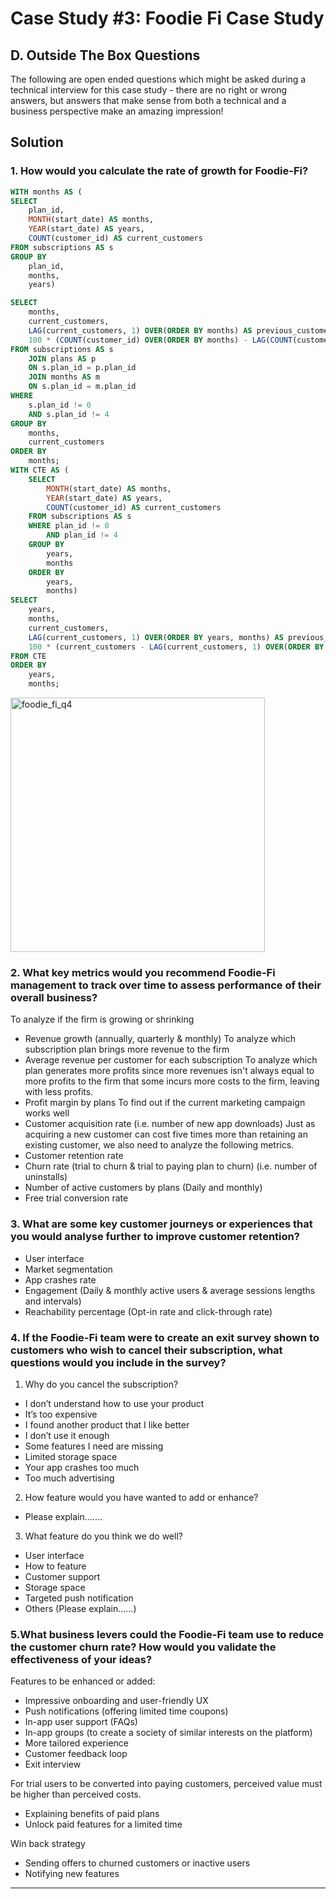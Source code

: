 # Case Study #3: Foodie Fi Case Study

## D. Outside The Box Questions

The following are open ended questions which might be asked during a technical interview for this case study - there are no right or wrong answers, but answers that make sense from both a technical and a business perspective make an amazing impression!

## Solution

### 1. How would you calculate the rate of growth for Foodie-Fi?

````sql
WITH months AS (
SELECT
	plan_id,
	MONTH(start_date) AS months,
    YEAR(start_date) AS years,
	COUNT(customer_id) AS current_customers
FROM subscriptions AS s
GROUP BY
	plan_id,
	months,
    years)

SELECT
	months,
    current_customers,
    LAG(current_customers, 1) OVER(ORDER BY months) AS previous_customers,
    100 * (COUNT(customer_id) OVER(ORDER BY months) - LAG(COUNT(customer_id), 1) OVER(ORDER BY months)) / LAG(COUNT(customer_id), 1) OVER(ORDER BY months) AS growth_rate
FROM subscriptions AS s
	JOIN plans AS p
    ON s.plan_id = p.plan_id
    JOIN months AS m
    ON s.plan_id = m.plan_id
WHERE
	s.plan_id != 0
	AND s.plan_id != 4
GROUP BY
    months,
    current_customers
ORDER BY
    months;
WITH CTE AS (
	SELECT
		MONTH(start_date) AS months,
		YEAR(start_date) AS years,
		COUNT(customer_id) AS current_customers
	FROM subscriptions AS s
    WHERE plan_id != 0
		AND plan_id != 4
	GROUP BY
		years,
		months
	ORDER BY
		years,
        months)
SELECT
	years,
    months,
    current_customers,
    LAG(current_customers, 1) OVER(ORDER BY years, months) AS previous_count,
    100 * (current_customers - LAG(current_customers, 1) OVER(ORDER BY years, months)) / LAG(current_customers, 1) OVER(ORDER BY years, months) AS percent
FROM CTE
ORDER BY
	years,
    months;
````

<img width="407" alt="foodie_fi_q4" src="https://user-images.githubusercontent.com/84310475/191893870-88134efd-b771-431f-9e07-974bfff94ebb.png">

### 2. What key metrics would you recommend Foodie-Fi management to track over time to assess performance of their overall business?
To analyze if the firm is growing or shrinking
- Revenue growth (annually, quarterly & monthly)
To analyze which subscription plan brings more revenue to the firm
- Average revenue per customer for each subscription
To analyze which plan generates more profits since more revenues isn't always equal to more profits to the firm that some incurs more costs to the firm, leaving with less profits.
- Profit margin by plans
To find out if the current marketing campaign works well
- Customer acquisition rate (i.e. number of new app downloads)
Just as acquiring a new customer can cost five times more than retaining an existing customer, we also need to analyze the following metrics.
- Customer retention rate
- Churn rate (trial to churn & trial to paying plan to churn) (i.e. number of uninstalls)
- Number of active customers by plans (Daily and monthly)
- Free trial conversion rate

### 3. What are some key customer journeys or experiences that you would analyse further to improve customer retention?
- User interface
- Market segmentation
- App crashes rate
- Engagement (Daily & monthly active users & average sessions lengths and intervals)
- Reachability percentage (Opt-in rate and click-through rate)

### 4. If the Foodie-Fi team were to create an exit survey shown to customers who wish to cancel their subscription, what questions would you include in the survey?
1. Why do you cancel the subscription?
-  I don’t understand how to use your product
-  It’s too expensive
-  I found another product that I like better
-  I don’t use it enough
-  Some features I need are missing
-  Limited storage space
-  Your app crashes too much
-  Too much advertising
2. How feature would you have wanted to add or enhance?
-  Please explain.......
3. What feature do you think we do well? 
- User interface
- How to feature
- Customer support
- Storage space
- Targeted push notification
- Others (Please explain......)

### 5.What business levers could the Foodie-Fi team use to reduce the customer churn rate? How would you validate the effectiveness of your ideas?
Features to be enhanced or added:
- Impressive onboarding and user-friendly UX
- Push notifications (offering limited time coupons)
- In-app user support (FAQs)
- In-app groups (to create a society of similar interests on the platform)
- More tailored experience
- Customer feedback loop
- Exit interview

For trial users to be converted into paying customers, perceived value must be higher than perceived costs.
- Explaining benefits of paid plans
- Unlock paid features for a limited time

Win back strategy
- Sending offers to churned customers or inactive users
- Notifying new features

***
